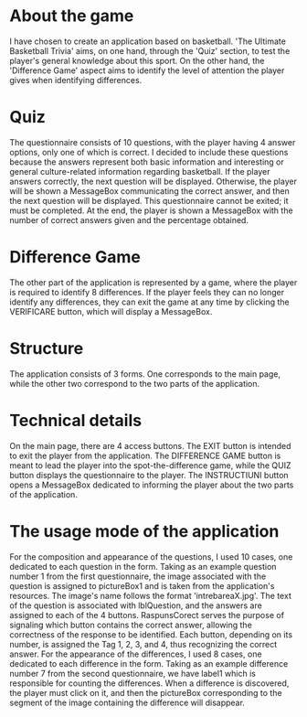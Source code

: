 # About the game
I have chosen to create an application based on basketball. 'The Ultimate Basketball Trivia' aims, on one hand, through the 'Quiz' section, to test the player's general knowledge about this sport. On the other hand, the 'Difference Game' aspect aims to identify the level of attention the player gives when identifying differences.
# Quiz
The questionnaire consists of 10 questions, with the player having 4 answer options, only one of which is correct. I decided to include these questions because the answers represent both basic information and interesting or general culture-related information regarding basketball. If the player answers correctly, the next question will be displayed. Otherwise, the player will be shown a MessageBox communicating the correct answer, and then the next question will be displayed. This questionnaire cannot be exited; it must be completed. At the end, the player is shown a MessageBox with the number of correct answers given and the percentage obtained.
# Difference Game
The other part of the application is represented by a game, where the player is required to identify 8 differences. If the player feels they can no longer identify any differences, they can exit the game at any time by clicking the VERIFICARE button, which will display a MessageBox.
# Structure
The application consists of 3 forms. One corresponds to the main page, while the other two correspond to the two parts of the application.
# Technical details
On the main page, there are 4 access buttons. The EXIT button is intended to exit the player from the application. The DIFFERENCE GAME button is meant to lead the player into the spot-the-difference game, while the QUIZ button displays the questionnaire to the player. The INSTRUCTIUNI button opens a MessageBox dedicated to informing the player about the two parts of the application.
# The usage mode of the application
For the composition and appearance of the questions, I used 10 cases, one dedicated to each question in the form. Taking as an example question number 1 from the first questionnaire, the image associated with the question is assigned to pictureBox1 and is taken from the application's resources. The image's name follows the format 'intrebareaX.jpg'. The text of the question is associated with lblQuestion, and the answers are assigned to each of the 4 buttons. RaspunsCorect serves the purpose of signaling which button contains the correct answer, allowing the correctness of the response to be identified. Each button, depending on its number, is assigned the Tag 1, 2, 3, and 4, thus recognizing the correct answer.
For the appearance of the differences, I used 8 cases, one dedicated to each difference in the form. Taking as an example difference number 7 from the second questionnaire, we have label1 which is responsible for counting the differences. When a difference is discovered, the player must click on it, and then the pictureBox corresponding to the segment of the image containing the difference will disappear.
